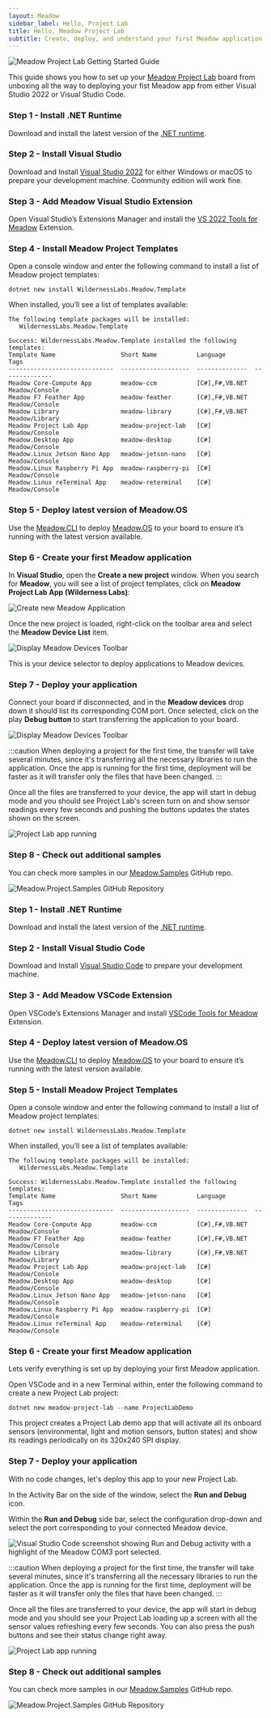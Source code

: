 ```yaml
---
layout: Meadow
sidebar_label: Hello, Project Lab
title: Hello, Meadow Project Lab
subtitle: Create, deploy, and understand your first Meadow application.
---
```


![Meadow Project Lab Getting Started Guide](wildernesslabs_projectlab_getting_started.jpg)

This guide shows you how to set up your [Meadow Project Lab](https://store.wildernesslabs.co/collections/frontpage/products/project-lab-board) board from unboxing all the way to deploying your fist Meadow app from either Visual Studio 2022 or Visual Studio Code.

<Tabs groupId="ide">
  <TabItem value="visualstudio2022" label="Visual Studio 2022" default>

### Step 1 - Install .NET Runtime

Download and install the latest version of the [.NET runtime](https://dotnet.microsoft.com/en-us/download).

### Step 2 - Install Visual Studio

Download and Install [Visual Studio 2022](https://visualstudio.microsoft.com/) for either Windows or macOS to prepare your development machine. Community edition will work fine.

### Step 3 - Add Meadow Visual Studio Extension

Open Visual Studio’s Extensions Manager and install the [VS 2022 Tools for Meadow](https://marketplace.visualstudio.com/items?itemName=WildernessLabs.vsmeadow2022) Extension.

### Step 4 - Install Meadow Project Templates

Open a console window and enter the following command to install a list of Meadow project templates:

```console
dotnet new install WildernessLabs.Meadow.Template
```

When installed, you’ll see a list of templates available:

```console
The following template packages will be installed:
   WildernessLabs.Meadow.Template

Success: WildernessLabs.Meadow.Template installed the following templates:
Template Name                  Short Name           Language        Tags
-----------------------------  -------------------  --------------  --------------
Meadow Core-Compute App        meadow-ccm           [C#],F#,VB.NET  Meadow/Console
Meadow F7 Feather App          meadow-feather       [C#],F#,VB.NET  Meadow/Console
Meadow Library                 meadow-library       [C#],F#,VB.NET  Meadow/Library
Meadow Project Lab App         meadow-project-lab   [C#]            Meadow/Console
Meadow.Desktop App             meadow-desktop       [C#]            Meadow/Console
Meadow.Linux Jetson Nano App   meadow-jetson-nano   [C#]            Meadow/Console
Meadow.Linux Raspberry Pi App  meadow-raspberry-pi  [C#]            Meadow/Console
Meadow.Linux reTerminal App    meadow-reterminal    [C#]            Meadow/Console
```

### Step 5 - Deploy latest version of Meadow.OS

Use the [Meadow.CLI](../../../Meadow_Tools/Meadow_CLI/) to deploy [Meadow.OS](../../Deploying_Meadow%2EOS/) to your board to ensure it’s running with the latest version available.

### Step 6 - Create your first Meadow application

In **Visual Studio**, open the **Create a new project** window. When you search for **Meadow**, you will see a list of project templates, click on **Meadow Project Lab App (Wilderness Labs)**:

![Create new Meadow Application](../../Common_Assets/wildernesslabs_meadow_projects.png)

Once the new project is loaded, right-click on the toolbar area and select the **Meadow Device List** item.

![Display Meadow Devices Toolbar](../../Common_Assets/wildernesslabs_meadow_toolbar.png)

This is your device selector to deploy applications to Meadow devices.

### Step 7 - Deploy your application

Connect your board if disconnected, and in the **Meadow devices** drop down it should list its corresponding COM port. Once selected, click on the play **Debug button** to start transferring the application to your board.

![Display Meadow Devices Toolbar](../../Common_Assets/wildernesslabs-vswin-usage.jpg)

:::caution
When deploying a project for the first time, the transfer will take several minutes, since it's transferring all the necessary libraries to run the application. Once the app is running for the first time, deployment will be faster as it will transfer only the files that have been changed.
:::

Once all the files are transferred to your device, the app will start in debug mode and you should see Project Lab's screen turn on and show sensor readings every few seconds and pushing the buttons updates the states shown on the screen.

![Project Lab app running](wildernesslabs_projectlab_blinky.gif)

### Step 8 - Check out additional samples

You can check more samples in our [Meadow.Samples](https://github.com/WildernessLabs/Meadow.Samples/tree/main) GitHub repo.

![Meadow.Project.Samples GitHub Repository](wilderness-labs-meadow-projectlab-samples.jpg)

  </TabItem>
  <TabItem value="visualstudiocode" label="Visual Studio Code">

### Step 1 - Install .NET Runtime

Download and install the latest version of the [.NET runtime](https://dotnet.microsoft.com/en-us/download).

### Step 2 - Install Visual Studio Code

Download and Install [Visual Studio Code](https://visualstudio.microsoft.com/) to prepare your development machine.

### Step 3 - Add Meadow VSCode Extension

Open VSCode’s Extensions Manager and install [VSCode Tools for Meadow](https://marketplace.visualstudio.com/items?itemName=WildernessLabs.meadow) Extension.

### Step 4 - Deploy latest version of Meadow.OS

Use the [Meadow.CLI](../../../Meadow_Tools/Meadow_CLI/) to deploy [Meadow.OS](../../Deploying_Meadow%2EOS/) to your board to ensure it’s running with the latest version available.

### Step 5 - Install Meadow Project Templates

Open a console window and enter the following command to install a list of Meadow project templates:

```console
dotnet new install WildernessLabs.Meadow.Template
```

When installed, you’ll see a list of templates available:

```console
The following template packages will be installed:
   WildernessLabs.Meadow.Template

Success: WildernessLabs.Meadow.Template installed the following templates:
Template Name                  Short Name           Language        Tags
-----------------------------  -------------------  --------------  --------------
Meadow Core-Compute App        meadow-ccm           [C#],F#,VB.NET  Meadow/Console
Meadow F7 Feather App          meadow-feather       [C#],F#,VB.NET  Meadow/Console
Meadow Library                 meadow-library       [C#],F#,VB.NET  Meadow/Library
Meadow Project Lab App         meadow-project-lab   [C#]            Meadow/Console
Meadow.Desktop App             meadow-desktop       [C#]            Meadow/Console
Meadow.Linux Jetson Nano App   meadow-jetson-nano   [C#]            Meadow/Console
Meadow.Linux Raspberry Pi App  meadow-raspberry-pi  [C#]            Meadow/Console
Meadow.Linux reTerminal App    meadow-reterminal    [C#]            Meadow/Console
```

### Step 6 - Create your first Meadow application

Lets verify everything is set up by deploying your first Meadow application. 

Open VSCode and in a new Terminal within, enter the following command to create a new Project Lab project:

```console
dotnet new meadow-project-lab --name ProjectLabDemo
```

This project creates a Project Lab demo app that will activate all its onboard sensors (environmental, light and motion sensors, button states) and show its readings periodically on its 320x240 SPI display.

### Step 7 - Deploy your application

With no code changes, let's deploy this app to your new Project Lab.

In the Activity Bar on the side of the window, select the **Run and Debug** icon.

Within the **Run and Debug** side bar, select the configuration drop-down and select the port corresponding to your connected Meadow device.

![Visual Studio Code screenshot showing Run and Debug activity with a highlight of the Meadow COM3 port selected.](../../Common_Assets/wildernesslabs_meadow_vscode_deploy.png)

:::caution
When deploying a project for the first time, the transfer will take several minutes, since it's transferring all the necessary libraries to run the application. Once the app is running for the first time, deployment will be faster as it will transfer only the files that have been changed.
:::

Once all the files are transferred to your device, the app will start in debug mode and you should see your Project Lab loading up a screen with all the sensor values refreshing every few seconds. You can also press the push buttons and see their status change right away.

![Project Lab app running](wildernesslabs_projectlab_blinky.gif)

### Step 8 - Check out additional samples

You can check more samples in our [Meadow.Samples](https://github.com/WildernessLabs/Meadow.Samples/tree/main) GitHub repo.

![Meadow.Project.Samples GitHub Repository](wilderness-labs-meadow-projectlab-samples.jpg)

  </TabItem>
</Tabs>